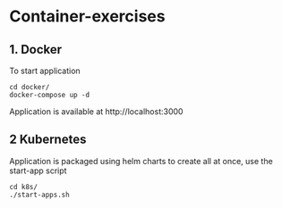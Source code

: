 # Container-exercises

## 1. Docker 
To start application

    cd docker/ 
    docker-compose up -d
Application is available at http://localhost:3000
## 2 Kubernetes
Application is packaged using helm charts to create all at once, use the start-app script

    cd k8s/ 
    ./start-apps.sh


